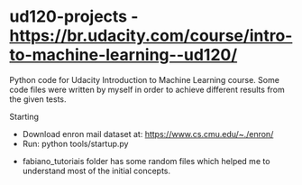 ud120-projects - https://br.udacity.com/course/intro-to-machine-learning--ud120/
==============
Python code for Udacity Introduction to Machine Learning course. 
Some code files were written by myself in order to achieve different results from the given tests. 

Starting
- Download enron mail dataset at: https://www.cs.cmu.edu/~./enron/
- Run: python tools/startup.py

* fabiano_tutoriais folder has some random files which helped me to understand most of the initial concepts.
